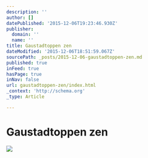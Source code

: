 ```yaml
---
description: ''
author: []
datePublished: '2015-12-06T19:23:46.930Z'
publisher:
  domain: ''
  name: ''
title: Gaustadtoppen zen
dateModified: '2015-12-06T18:51:59.067Z'
sourcePath: _posts/2015-12-06-gaustadtoppen-zen.md
published: true
inFeed: true
hasPage: true
inNav: false
url: gaustadtoppen-zen/index.html
_context: 'http://schema.org'
_type: Article

---
```

# Gaustadtoppen zen
![](https://the-grid-user-content.s3-us-west-2.amazonaws.com/dfcc1bf6-e450-458a-93d1-b3f9a662a8bb.png)